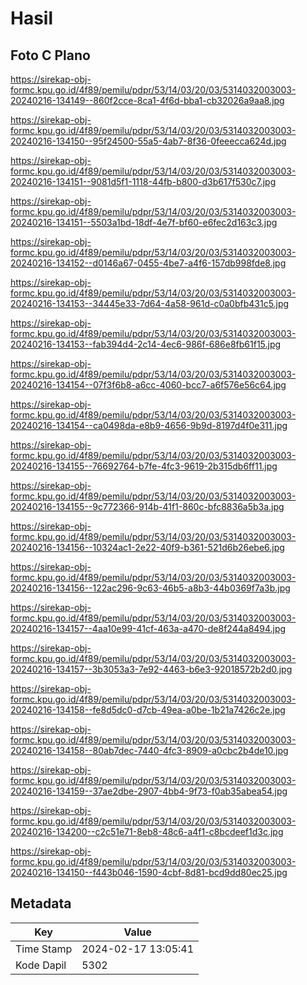 # Hasil

## Foto C Plano

https://sirekap-obj-formc.kpu.go.id/4f89/pemilu/pdpr/53/14/03/20/03/5314032003003-20240216-134149--860f2cce-8ca1-4f6d-bba1-cb32026a9aa8.jpg

https://sirekap-obj-formc.kpu.go.id/4f89/pemilu/pdpr/53/14/03/20/03/5314032003003-20240216-134150--95f24500-55a5-4ab7-8f36-0feeecca624d.jpg

https://sirekap-obj-formc.kpu.go.id/4f89/pemilu/pdpr/53/14/03/20/03/5314032003003-20240216-134151--9081d5f1-1118-44fb-b800-d3b617f530c7.jpg

https://sirekap-obj-formc.kpu.go.id/4f89/pemilu/pdpr/53/14/03/20/03/5314032003003-20240216-134151--5503a1bd-18df-4e7f-bf60-e6fec2d163c3.jpg

https://sirekap-obj-formc.kpu.go.id/4f89/pemilu/pdpr/53/14/03/20/03/5314032003003-20240216-134152--d0146a67-0455-4be7-a4f6-157db998fde8.jpg

https://sirekap-obj-formc.kpu.go.id/4f89/pemilu/pdpr/53/14/03/20/03/5314032003003-20240216-134153--34445e33-7d64-4a58-961d-c0a0bfb431c5.jpg

https://sirekap-obj-formc.kpu.go.id/4f89/pemilu/pdpr/53/14/03/20/03/5314032003003-20240216-134153--fab394d4-2c14-4ec6-986f-686e8fb61f15.jpg

https://sirekap-obj-formc.kpu.go.id/4f89/pemilu/pdpr/53/14/03/20/03/5314032003003-20240216-134154--07f3f6b8-a6cc-4060-bcc7-a6f576e56c64.jpg

https://sirekap-obj-formc.kpu.go.id/4f89/pemilu/pdpr/53/14/03/20/03/5314032003003-20240216-134154--ca0498da-e8b9-4656-9b9d-8197d4f0e311.jpg

https://sirekap-obj-formc.kpu.go.id/4f89/pemilu/pdpr/53/14/03/20/03/5314032003003-20240216-134155--76692764-b7fe-4fc3-9619-2b315db6ff11.jpg

https://sirekap-obj-formc.kpu.go.id/4f89/pemilu/pdpr/53/14/03/20/03/5314032003003-20240216-134155--9c772366-914b-41f1-860c-bfc8836a5b3a.jpg

https://sirekap-obj-formc.kpu.go.id/4f89/pemilu/pdpr/53/14/03/20/03/5314032003003-20240216-134156--10324ac1-2e22-40f9-b361-521d6b26ebe6.jpg

https://sirekap-obj-formc.kpu.go.id/4f89/pemilu/pdpr/53/14/03/20/03/5314032003003-20240216-134156--122ac296-9c63-46b5-a8b3-44b0369f7a3b.jpg

https://sirekap-obj-formc.kpu.go.id/4f89/pemilu/pdpr/53/14/03/20/03/5314032003003-20240216-134157--4aa10e99-41cf-463a-a470-de8f244a8494.jpg

https://sirekap-obj-formc.kpu.go.id/4f89/pemilu/pdpr/53/14/03/20/03/5314032003003-20240216-134157--3b3053a3-7e92-4463-b6e3-92018572b2d0.jpg

https://sirekap-obj-formc.kpu.go.id/4f89/pemilu/pdpr/53/14/03/20/03/5314032003003-20240216-134158--fe8d5dc0-d7cb-49ea-a0be-1b21a7426c2e.jpg

https://sirekap-obj-formc.kpu.go.id/4f89/pemilu/pdpr/53/14/03/20/03/5314032003003-20240216-134158--80ab7dec-7440-4fc3-8909-a0cbc2b4de10.jpg

https://sirekap-obj-formc.kpu.go.id/4f89/pemilu/pdpr/53/14/03/20/03/5314032003003-20240216-134159--37ae2dbe-2907-4bb4-9f73-f0ab35abea54.jpg

https://sirekap-obj-formc.kpu.go.id/4f89/pemilu/pdpr/53/14/03/20/03/5314032003003-20240216-134200--c2c51e71-8eb8-48c6-a4f1-c8bcdeef1d3c.jpg

https://sirekap-obj-formc.kpu.go.id/4f89/pemilu/pdpr/53/14/03/20/03/5314032003003-20240216-134150--f443b046-1590-4cbf-8d81-bcd9dd80ec25.jpg


## Metadata

| Key        | Value               |
| ---------- | ------------------- |
| Time Stamp | 2024-02-17 13:05:41 |
| Kode Dapil | 5302                |



